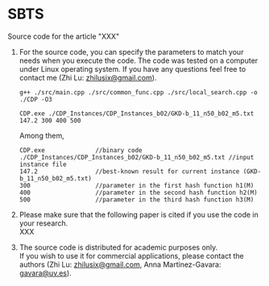 # SBTS
Source code for the article "XXX"

1. For the source code, you can specify the parameters to match your needs when you execute the code. The code was tested on a computer under Linux operating system. If you have any questions feel free to contact me (Zhi Lu: zhilusix@gmail.com).     
   
   ```
   g++ ./src/main.cpp ./src/common_func.cpp ./src/local_search.cpp -o ./CDP -O3
   ```
   ```
   CDP.exe ./CDP_Instances/CDP_Instances_b02/GKD-b_11_n50_b02_m5.txt 147.2 300 400 500
   ```
   Among them,  
   ```
   CDP.exe              //binary code
   ./CDP_Instances/CDP_Instances_b02/GKD-b_11_n50_b02_m5.txt //input instance file
   147.2                //best-known result for current instance (GKD-b_11_n50_b02_m5.txt)
   300                  //parameter in the first hash function h1(M)
   400                  //parameter in the second hash function h2(M)
   500                  //parameter in the third hash function h3(M)
   ```
  
2. Please make sure that the following paper is cited if you use the code in your research.    
   XXX  

3. The source code is distributed for academic purposes only.    
   If you wish to use it for commercial applications, please contact the authors (Zhi Lu: zhilusix@gmail.com, Anna Martı́nez-Gavara: gavara@uv.es).  
